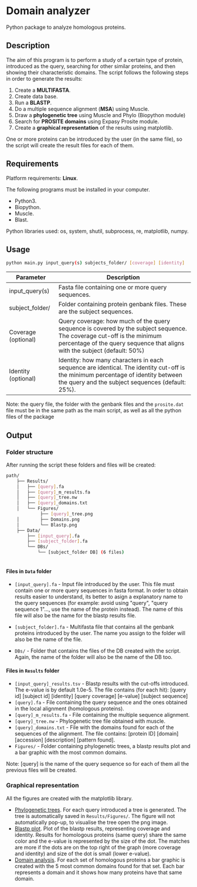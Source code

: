 # Domain analyzer

Python package to analyze homologous proteins. 

## Description

The aim of this program is to perform a study of a certain type of protein, introduced as the query, searching for other similar proteins, and then showing their characteristic domains.  The script follows the following steps in order to generate the results: 

1. Create a **MULTIFASTA**. 
2. Create data base.
3. Run a **BLASTP**. 
4. Do a multiple sequence alignment (**MSA**) using Muscle.
5. Draw a **phylogenetic tree** using Muscle and Phylo (Biopython module)
6. Search for **PROSITE domains** using Expasy Prosite module.
7. Create a **graphical representation** of the results using matplotlib.

One or more proteins can be introduced by the user (in the same file), so the script will create the result files for each of them.

## Requirements

Platform requirements: **Linux**.

The following programs must be installed in your computer.

- Python3.
- Biopython.
- Muscle.
- Blast. 

Python libraries used: os, system, shutil, subprocess, re, matplotlib, numpy.

## Usage

````bash
python main.py input_query(s) subjects_folder/ [coverage] [identity]
````

| Parameter           | Description                                                  |
| ------------------- | ------------------------------------------------------------ |
| input_query(s)      | Fasta file containing one or more query sequences.           |
| subject_folder/     | Folder containing protein genbank files. These are the subject sequences. |
| Coverage (optional) | Query coverage: how much of the query sequence is covered by the subject sequence. The coverage cut-off is the minimum percentage of the query sequence that aligns with the subject (default: 50%) |
| Identity (optional) | Identity: how many characters in each sequence are identical.  The identity cut-off is the minimum percentage of identity between the query and the subject sequences (default: 25%). |

Note: the query file, the folder with the genbank files and the `prosite.dat` file must be in the same path as the main script, as well as all the python files of the package

## Output

### Folder structure

After running the script these folders and files will be created:

```bash
path/
    ├── Results/
    │   ├── [query].fa
    │   ├── [query]_m_results.fa
    │   ├── [query]_tree.nw
    │   ├── [query]_domains.txt
    │   └── Figures/
    		 ├── [query]_tree.png
    │		 ├── Domains.png
    │		 └── Blastp.png
    ├── Data/
    	├── [input_query].fa
    	├──	[subject_folder].fa
        └── DBs/
        	└── [subject_folder DB] (6 files)
    
```

#### Files in `Data` folder

- `[input_query].fa` - Input file introduced by the user. This file must contain one or more query sequences in fasta format. In order to obtain results easier to understand, its better to asign a explanatory name to the query sequences (for example: avoid using "query", "query sequence 1"..., use the name of the protein instead). The name of this file will also be the name for the blastp results file. 

- `[subject_folder].fa` - Multifasta file that contains all the genbank proteins introduced by the user. The name you assign to the folder will also be the name of the file. 

- `DBs/` - Folder that contains the files of the DB created with the script. Again, the name of the folder will also be the name of the DB too. 

#### Files in `Results` folder

- `[input_query]_results.tsv` - Blastp results with the cut-offs introduced. The e-value is by default 1.0e-5. The file contains (for each hit): [query id] [subject id] [identity] [query coverage] [e-value] [subject sequence]
- `[query].fa` - File containing the query sequence and the ones obtained in the local alignment (homologous proteins).
- `[query]_m_results.fa` - File containing the multiple sequence alignment. 
- `[query]_tree.nw` - Phylogenetic tree file obtained with muscle.
- `[query]_domains.txt` - File with the domains found for each of the sequences of the alignment. The file contains: [protein ID] [domain] [accession] [description] [pattern found].
- `Figures/` - Folder containing phylogenetic trees, a blastp results plot and a bar graphic with the most common domains.

Note: [query] is the name of the query sequence so for each of them all the previous files will be created.

### Graphical representation

All the figures are created with the matplotlib library.

- <u>Phylogenetic trees</u>. For each query introduced a tree is generated. The tree is automatically saved in `Results/Figures/`. The figure will not automatically pop-up, to visualise the tree open the png image.
- <u>Blastp plot</u>. Plot of the blastp results, representing coverage and identity. Results for homologous proteins (same query) share the same color and the e-value is represented by the size of the dot. The matches are more if the dots are on the top right of the graph (more coverage and identity) and size of the dot is small (lower e-value). 
- <u>Domain analysis</u>. For each set of homologous proteins a bar graphic is created with the 5 most common domains found for that set. Each bar represents a domain and it shows how many proteins have that same domain. 

